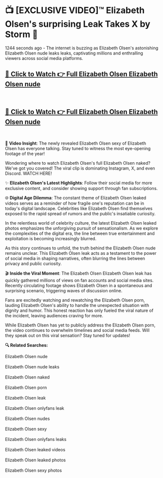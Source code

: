 # 📺 [EXCLUSIVE VIDEO]™ Elizabeth Olsen's surprising Leak Takes X by Storm 🚀

1244 seconds ago - The internet is buzzing as Elizabeth Olsen's astonishing Elizabeth Olsen nude leaks leaks, captivating millions and enthralling viewers across social media platforms.

<h2><a href="https://github-6l9.pages.dev/link1">🔗 Click to Watch 👉 Full Elizabeth Olsen Elizabeth Olsen nude</a></h2><br>
<h2><a href="https://github-6l9.pages.dev/link2">🔗 Click to Watch 👉 Full Elizabeth Olsen Elizabeth Olsen nude</a></h2><br>

🎥 **Video Insight**: The newly revealed Elizabeth Olsen sexy of Elizabeth Olsen has everyone talking. Stay tuned to witness the most eye-opening footage of the year!

Wondering where to watch Elizabeth Olsen's full Elizabeth Olsen naked? We've got you covered! The viral clip is dominating Instagram, X, and even Discord. WATCH HERE!

✨ **Elizabeth Olsen's Latest Highlights**: Follow their social media for more exclusive content, and consider showing support through fan subscriptions.

🌐 **Digital Age Dilemma**: The constant theme of Elizabeth Olsen leaked videos serves as a reminder of how fragile one's reputation can be in today's digital landscape. Celebrities like Elizabeth Olsen find themselves exposed to the rapid spread of rumors and the public's insatiable curiosity.

In the relentless world of celebrity culture, the latest Elizabeth Olsen leaked photos emphasizes the unforgiving pursuit of sensationalism. As we explore the complexities of the digital era, the line between true entertainment and exploitation is becoming increasingly blurred.

As this story continues to unfold, the truth behind the Elizabeth Olsen nude remains unclear. This Elizabeth Olsen leak acts as a testament to the power of social media in shaping narratives, often blurring the lines between privacy and public curiosity.

🎬 **Inside the Viral Moment**: The Elizabeth Olsen Elizabeth Olsen leak has quickly gathered millions of views on fan accounts and social media sites. Recently circulating footage shows Elizabeth Olsen in a spontaneous and surprising scenario, triggering waves of discussion online.

Fans are excitedly watching and rewatching the Elizabeth Olsen porn, lauding Elizabeth Olsen's ability to handle the unexpected situation with dignity and humor. This honest reaction has only fueled the viral nature of the incident, leaving audiences craving for more.

While Elizabeth Olsen has yet to publicly address the Elizabeth Olsen porn, the video continues to overwhelm timelines and social media feeds. Will they speak out on this viral sensation? Stay tuned for updates!

<strong>🔍 Related Searches:</strong>

Elizabeth Olsen nude
<br><br>
Elizabeth Olsen nude leaks
<br><br>
Elizabeth Olsen naked
<br><br>
Elizabeth Olsen porn
<br><br>
Elizabeth Olsen leak
<br><br>
Elizabeth Olsen onlyfans leak
<br><br>
Elizabeth Olsen nudes
<br><br>
Elizabeth Olsen sexy
<br><br>
Elizabeth Olsen onlyfans leaks
<br><br>
Elizabeth Olsen leaked videos
<br><br>
Elizabeth Olsen leaked photos
<br><br>
Elizabeth Olsen sexy photos
<br><br>

